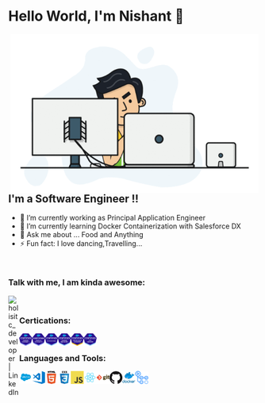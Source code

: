 # Hello World, I'm Nishant  👋

 <img align="right" alt="GIF" src="https://github.com/nishant-wavhal/nishant-wavhal/blob/main/Assets/NishantGif.gif" width="500" height="320" />
<br />

## I'm a Software Engineer !!

- 🔭 I’m currently working as Principal Application Engineer
- 🌱 I’m currently learning Docker Containerization with Salesforce DX
- 💬 Ask me about ... Food and Anything
- ⚡ Fun fact: I love dancing,Travelling...
<br />

### Talk with me, I am kinda awesome:

[<img align="left" alt="holisitc_developer | LinkedIn" width="22px" src="https://cdn.jsdelivr.net/npm/simple-icons@v3/icons/linkedin.svg" />][linkedin]
<br />

### Certications:

<img align="left" alt="Platform Developer 1" width="26px" src="https://github.com/nishant-wavhal/nishant-wavhal/blob/main/Assets/Platform%20Developer1.png" />
<img align="left" alt="Platform Developer 2" width="26px" src="https://github.com/nishant-wavhal/nishant-wavhal/blob/main/Assets/Platform-Developer-II.png" />
<img align="left" alt="Salesforce Administrator" width="26px" src="https://github.com/nishant-wavhal/nishant-wavhal/blob/main/Assets/SalesforceAdministartor.png" />
<img align="left" alt="Salesforce App Builder" width="26px" src="https://github.com/nishant-wavhal/nishant-wavhal/blob/main/Assets/SalesforceAppBuilder.png" />
<img align="left" alt="Salesforce Service Cloud Consultant" width="26px" src="https://github.com/nishant-wavhal/nishant-wavhal/blob/main/Assets/ServiceCloud.png" />
<img align="left" alt="Salesforce CPQ" width="26px" src="https://github.com/nishant-wavhal/nishant-wavhal/blob/main/Assets/SalesforceCCPQspecialist.png" />
<br />

### Languages and Tools:

<img align="left" alt="Salesforce" width="26px" src="https://github.com/nishant-wavhal/nishant-wavhal/blob/main/Assets/SaleforceLogo.png" />
<img align="left" alt="Visual Studio Code" width="26px" src="https://github.com/nishant-wavhal/nishant-wavhal/blob/main/Assets/visual-studio-code.png" />
<img align="left" alt="HTML5" width="26px" src="https://github.com/nishant-wavhal/nishant-wavhal/blob/main/Assets/html.png" />
<img align="left" alt="CSS3" width="26px" src="https://github.com/nishant-wavhal/nishant-wavhal/blob/main/Assets/css.png" />
<img align="left" alt="JavaScript" width="26px" src="https://github.com/nishant-wavhal/nishant-wavhal/blob/main/Assets/javascript.png" />
<img align="left" alt="React" width="26px" src="https://github.com/nishant-wavhal/nishant-wavhal/blob/main/Assets/react.png" />
<img align="left" alt="Git" width="26px" src="https://github.com/nishant-wavhal/nishant-wavhal/blob/main/Assets/git.png" />
<img align="left" alt="GitHub" width="26px" src="https://github.com/nishant-wavhal/nishant-wavhal/blob/main/Assets/github.png" />
<img align="left" alt="Docker" width="26px" src="https://github.com/nishant-wavhal/nishant-wavhal/blob/main/Assets/docker.png"/>
<img align="left" alt="Github Actions" width="26px" src="https://github.com/nishant-wavhal/nishant-wavhal/blob/main/Assets/download.png"/>
<br />
<br />



[linkedin]: https://www.linkedin.com/in/nishant-w-0a8525110/


